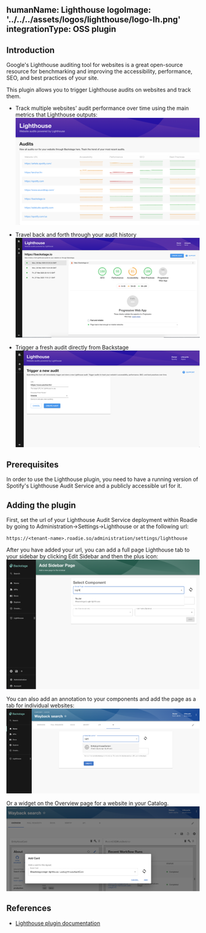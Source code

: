 humanName: Lighthouse
logoImage: '../../../assets/logos/lighthouse/logo-lh.png'
integrationType: OSS plugin
---

## Introduction

Google's Lighthouse auditing tool for websites is a great open-source resource for benchmarking and improving the accessibility, performance, SEO, and best practices of your site.

This plugin allows you to trigger Lighthouse audits on websites and track them.

- Track multiple websites' audit performance over time using the main metrics that Lighthouse outputs:
![audits-overview-page.png](./audits-overview-page.png)

- Travel back and forth through your audit history
![audit-view.png](./audit-view.png)

- Trigger a fresh audit directly from Backstage
![create-audit.png](./create-audit.png)

## Prerequisites

In order to use the Lighthouse plugin, you need to have a running version of Spotify's Lighthouse Audit Service and a 
publicly accessible url for it.

## Adding the plugin

First, set the url of your Lighthouse Audit Service deployment within Roadie by going to Administration->Settings->Lighthouse or at the following url:

```text
https://<tenant-name>.roadie.so/administration/settings/lighthouse
```

After you have added your url, you can add a full page Lighthouse tab to your sidebar by clicking Edit Sidebar and then the plus icon:
![add-sidebar-page.png](./add-sidebar-page.png)

You can also add an annotation to your components and add the page as a tab for individual websites:
![add-lighthouse-tab.png](./add-lighthouse-tab.png)

Or a widget on the Overview page for a website in your Catalog.
![add-widget.png](./add-widget.png)

## References

- [Lighthouse plugin documentation](https://github.com/backstage/backstage/blob/master/plugins/lighthouse/README.md)
